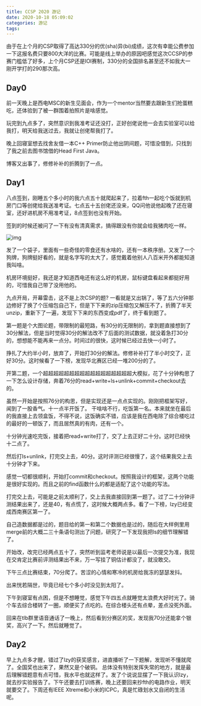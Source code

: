 ```yaml
---
title: CCSP 2020 游记
date: 2020-10-18 05:09:02
categories: 游记
tags:
---
```


由于在上个月的CSP取得了高达330分的优(sha)异(bi)成绩，这次有幸能公费参加一下这报名费只要800大洋的比赛。可能是线上举办的原因吧感觉这次CCSP的参赛门槛低了好多，上个月CSP还是IOI赛制，330分的全国排名甚至还不如我大一刚开学打的290那次高。

<!--more-->

## Day0

前一天晚上是西电MSC的新生见面会，作为一个mentor当然要去跟新生们抢蛋糕吃，还体验到了被一群围着拍照片是啥感觉。

玩完到九点多了，突然意识到我准考证还没打，正好创佬说他一会去实验室可以给我打，明天给我送过去，我就让创佬帮我打了。

晚上回寝室想去找舍友借一本C++ Primer防止他出阴间题，可惜没借到，只找到了我之前去图书馆借的Head First Java。

博客又出事了，修修补补的折腾到了一点。

## Day1

八点签到，刚睡五个多小时的我六点五十就爬起来了，拉着fth一起吃个饭就到机房门口等创佬给我送准考证。七点五十五创佬还没来，QQ问他说他起晚了还在寝室，还好进机房不用准考证，8点签到也没有开始。

签到的时候还被问了一下有没有清真需求，搞得跟没有你就会给我猪肉吃一样。

![img](/img/CCSP2020-travel-notes/a.jpg.webp)

发了一个袋子，里面有一些奇怪的零食还有水啥的，还有一本秩序册。又发了一个狗牌，狗牌挺好看的，就是名字写的太大了，感觉戴着他别人八百米开外都能知道我叫啥。

机房环境挺好，我还是才知道西电还有这么好的机房，鼠标键盘看起来都挺好用的，可惜我自己带了没用他的。

九点开局，开幕雷击，这不是上次CSP的题? 一看就是又出锅了，等了五六分钟那边修好了换了个压缩包自己下，但是下下来的zip压缩包又解压不了，折腾了半天unzip，重新下了一遍，发现下下来的东西变成pdf了，终于看到题了。

第一题是个大图论题，带限制的最短路，有30分的无限制的，拿到题直接想到了30分解法，但是当时觉得30分的解法改不了后面的测试数据，就没着急打30分的，想想能不能再来一点分。时间过的很快，这时候已经过去快一小时了。

挣扎了大约半小时，放弃了，开始打30分的解法。修修补补打了半小时交了，正好30分。这时候看了一下榜，发现华北赛区已经一堆200分的了。

开第二题，一个超超超超超超超超超超超超超超超超超大模拟，花了十分钟构思了一下怎么设计存储，奔着76分的read+write+ls+unlink+commit+checkout去的。

虽然一开始是按照76分的构思，但是实现还是一点点实现的。刚刚把框架写好，闻到了一股香气。十一点半开饭了。
干啥啥不行，吃饭第一名。本来就坐在最后的我直接上去领盒饭，不得不说，这饭确实不错，应该是我在西电除了综合楼吃过的最好的一顿饭了，而且居然真的有肉，还有一个。

十分钟光速吃完饭，接着把read+write打了，交了上去正好二十分。这时已经快十二点了。

然后打ls+unlink，打完交上去，40分。这时评测已经很慢了，这个结果我交上去十分钟才下来。

感觉一切都很顺利，开始打commit和checkout。按照我设计的框架，这两个功能是很好实现的。而且之前的find函数什么的都是适配了这个功能的写法。

打完交上去，可能是之前太顺利了，交上去我直接回到第一题了。过了二十分钟评测结果出来了，还是40，有点慌了，这时候大概两点多。看了一下榜，lzy已经变成西南赛区第一了。

自己造数据都是过的，题目给的第一和第二个数据也是过的，随后在大样例里用merge前的大概二三十条语句测出了问题，研究了一下发现我把ls的细节理解错了。

开始改，改完已经两点五十了，突然听到监考老师说是以最后一次提交为准，我现在交肯定比赛前评测结果出不来，万一写挂了铜估计都没了，就没敢交。

下午三点比赛结束，70分爬了。苦涩的心情和寒冷的机房给我冻的瑟瑟发抖。

出来恍若隔世，毕竟已经七个多小时没见到太阳了。

下午到寝室有点困，但是不想睡觉，感觉下午四五点就睡觉太浪费大好时光了。骑个车去综合楼转了一圈，顺便买了点吃的。在综合楼头还有点晕，差点没死外面。

回来在tlb群里语音通话了一晚上，然后看到分赛区的奖，发现我70分还能拿个银奖，高兴了一下。然后就睡觉了。

## Day2

早上九点多才醒，错过了lzy的获奖感言，进直播听了一下题解，发现听不懂就爬了。全国奖也出来了，果然又是个破铜。
总体没有特别发挥失常的地方，就是最后理解错题意有点可惜，我水平也就这样了。发了个说说显摆了一下我认识lzy，就去抄实验报告了。下午还要去打训练赛，晚上还要回来抄fth的电路作业，明天就要交了。下周还有IEEE Xtreme和小米的ICPC，真是忙碌划水又自闭的生活呢。